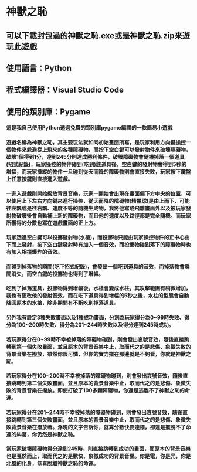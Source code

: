 # 神獸之恥
## 可以下載封包過的神獸之恥.exe或是神獸之恥.zip來遊玩此遊戲
## 使用語言：Python
## 程式編譯器：Visual Studio Code
## 使用的類別庫：Pygame
#### 這是我自己使用Python透過免費的類別庫pygame編譯的一款簡易小遊戲
#### 遊戲名稱為神獸之恥，其主要玩法就如同初始畫面所寫，是玩家利用方向鍵操控一個物件來躲避從上飛來的各種障礙物，而按下空白鍵可以發射物件來破壞障礙物，破壞1個得到1分，達到245分則達成勝利條件，破壞障礙物會隨機掉落一個道具(招式紀錄)，玩家操控的物件碰到(吃到)該道具後，空白鍵的發射物會得到5秒的增幅，而玩家操縱的物件一旦碰到從天而降的障礙物則會直接失敗，玩家按下鍵盤上任意按鍵則直接進入遊戲。
#### 一進入遊戲則開始撥放背景音樂，玩家一開始會出現在畫面偏下方中央的位置，可以使用上下左右方向鍵來進行操控，從天而降的障礙物(精靈球)是由上而下、可能往左飄或是往右飄、速度不等的隨機生成物，我將他寫成飛離畫面外以及被玩家發射物破壞後會自動補上新的障礙物，而且他的速度以及路徑都是完全隨機。而玩家所獲得的分數也寫在遊戲畫面的正上方。
#### 玩家透過空白鍵可以投擲發射物(水槍)，而投擲物只能由玩家操控物件的正中心由下而上發射，按下空白鍵發射時有加入一個音效，而投擲物碰到落下的障礙物時也有加入相撞爆炸的音效。
#### 而碰到掉落物的瞬間(吃下招式紀錄)，會發出一個吃到道具的音效，而掉落物會瞬間消失，而空白鍵的投擲物也得到了增幅。
#### 吃到了掉落道具，投擲物得到增幅後，水槍會變成水柱，其攻擊範圍有稍微增加，我也有更改他的發射音效，而在吃下道具得到增幅的5秒之後，水柱的型態會自動降回原本的水槍，除非期間有不斷吃到掉落道具。
#### 另外我有設定3種失敗畫面以及1種成功畫面，分別為玩家得分為0~99時失敗、得分為100~200時失敗、得分為201~244時失敗以及得分達到245時成功。
#### 若玩家得分在0~99時不幸被掉落的障礙物碰到，則會發出哀號音效，隨後直接跳轉到第一個失敗畫面，並且原本的背景音樂中止，取而代之的是悲傷、象徵失敗的背景音樂在撥放，雖然你很可憐，但你的實力擺在那邊就是不夠看，你就是神獸之恥。
#### 若玩家得分在100~200時不幸被掉落的障礙物碰到，則會發出哀號音效，隨後直接跳轉到第二個失敗畫面，並且原本的背景音樂中止，取而代之的是悲傷、象徵失敗的背景音樂在撥放。即使打破了100多顆障礙物，你還是逃離不了神獸之恥的命運。
#### 若玩家得分在201~244時不幸被掉落的障礙物碰到，則會發出哀號音效，隨後直接跳轉到第三個失敗畫面，並且原本的背景音樂中止，取而代之的是悲傷、象徵失敗背景音樂在撥放著。浮現的文字告訴你，就算分數快要達標，卻還是擺脫不了命運的糾葛，你仍然是神獸之恥。
#### 當玩家破壞障礙物得分達到245時，則直接跳轉到成功的畫面，而原本的背景音樂也是戛然而止，取而代之的是歡快、象徵成功的背景音樂。你是電，你是光，你是北風的化身，恭喜脫離神獸之恥的命運。
